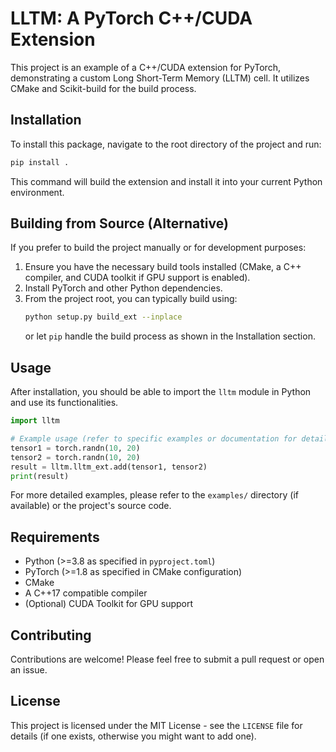 # LLTM: A PyTorch C++/CUDA Extension

This project is an example of a C++/CUDA extension for PyTorch, demonstrating a custom Long Short-Term Memory (LLTM) cell. It utilizes CMake and Scikit-build for the build process.

## Installation

To install this package, navigate to the root directory of the project and run:

```bash
pip install .
```

This command will build the extension and install it into your current Python environment.

## Building from Source (Alternative)

If you prefer to build the project manually or for development purposes:

1.  Ensure you have the necessary build tools installed (CMake, a C++ compiler, and CUDA toolkit if GPU support is enabled).
2.  Install PyTorch and other Python dependencies.
3.  From the project root, you can typically build using:
    ```bash
    python setup.py build_ext --inplace
    ```
    or let `pip` handle the build process as shown in the Installation section.

## Usage

After installation, you should be able to import the `lltm` module in Python and use its functionalities.

```python
import lltm

# Example usage (refer to specific examples or documentation for details)
tensor1 = torch.randn(10, 20)
tensor2 = torch.randn(10, 20)
result = lltm.lltm_ext.add(tensor1, tensor2)
print(result)
```

For more detailed examples, please refer to the `examples/` directory (if available) or the project's source code.

## Requirements

*   Python (>=3.8 as specified in `pyproject.toml`)
*   PyTorch (>=1.8 as specified in CMake configuration)
*   CMake
*   A C++17 compatible compiler
*   (Optional) CUDA Toolkit for GPU support

## Contributing

Contributions are welcome! Please feel free to submit a pull request or open an issue.

## License

This project is licensed under the MIT License - see the `LICENSE` file for details (if one exists, otherwise you might want to add one).
